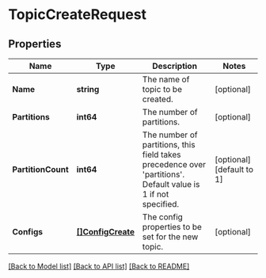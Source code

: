 # TopicCreateRequest

## Properties

Name | Type | Description | Notes
------------ | ------------- | ------------- | -------------
**Name** | **string** | The name of topic to be created. | [optional] 
**Partitions** | **int64** | The number of partitions. | [optional] 
**PartitionCount** | **int64** | The number of partitions, this field takes precedence over &#39;partitions&#39;. Default value is 1 if not specified. | [optional] [default to 1]
**Configs** | [**[]ConfigCreate**](config_create.md) | The config properties to be set for the new topic. | [optional] 

[[Back to Model list]](../README.md#documentation-for-models) [[Back to API list]](../README.md#documentation-for-api-endpoints) [[Back to README]](../README.md)


